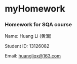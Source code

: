 myHomework
==========

### Homework for SQA course

Name: Huang Li (黄漓)

Student ID: 13126082

Email: huangliqx@163.com
